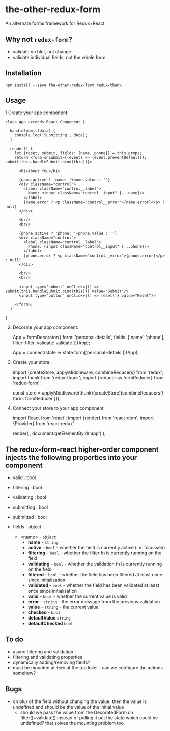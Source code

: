 # the-other-redux-form

An alternate forms framework for Redux+React. 

## Why not `redux-form`?

- validate on blur, not change
- validate individual fields, not the whole form

## Installation

    npm install --save the-other-redux-form redux-thunk

## Usage

1.Create your app component:

    class App extends React.Component {

      handleSubmit(data) {
        console.log('Submitting', data);
      }

      render() {
        let {reset, submit, fields: {name, phone}} = this.props;
        return <form onSubmit={(event) => {event.preventDefault(); submit(this.handleSubmit.bind(this))}>

          <h1>About You</h1>

          {name.active ? 'name: '+name.value : ''}
          <div className="control">
            <label className="control__label">
              Name: <input className="control__input" {...name}/>
            </label>
            {name.error ? <p className="control__error">{name.error}</p> : null}
          </div>

          <br/>
          <br/>

          {phone.active ? 'phone: '+phone.value : ''}
          <div className="control">
            <label className="control__label">
              Phone: <input className="control__input" {...phone}/>
            </label>
            {phone.error ? <p className="control__error">{phone.error}</p> : null}
          </div>

          <br/>
          <br/>

          <input type="submit" onClick={() => submit(this.handleSubmit.bind(this))} value="Submit"/>
          <input type="button" onClick={() => reset()} value="Reset"/>

        </form>;
      }

    }

2. Decorate your app component:


    App = formDecorator({
      form: 'personal-details',
      fields: ['name', 'phone'],
      filter: filter,
      validate: validate
    })(App);

    App = connect(state => state.form['personal-details'])(App);

3. Create your store:


    import {createStore, applyMiddleware, combineReducers} from 'redux';
    import thunk from 'redux-thunk';
    import {reducer as formReducer} from 'redux-form';

    const store = applyMiddleware(thunk)(createStore)(combineReducers({
      form: formReducer
    }));

4. Connect your store to your app component:


    import React from 'react';
    import {render} from 'react-dom';
    import {Provider} from 'react-redux'

    render(
      <Provider store={store}>
        <App/>
      </Provider>,
      document.getElementById('app')
    );

## The redux-form-react higher-order component injects the following properties into your component

- valid : bool
- filtering : bool
- validating : bool
- submitting : bool
- submitted : bool

- fields : object
    - &lt;name&gt; - `object`
        - **name** - `string`
        - **active** - `bool` - whether the field is currently active (i.e. focussed)
        - **filtering** - `bool` - whether the filter fn is currently running on the field
        - **validating** - `bool` - whether the validation fn is currently running on the field
        - **filtered** - `bool` - whether the field has been filtered at least once since initialisation
        - **validated** - `bool` - whether the field has been validated at least once since initialisation
        - **valid** - `bool` - whether the current value is valid 
        - **error** - `string` - the error message from the previous validation
        - **value** - `string` - the current value
        - **checked** - `bool`
        - **defaultValue** `string`
        - **defaultChecked** `bool`

## To do
- async filtering and validation
- filtering and validating properties
- dynamically adding/removing fields?
- must be mounted at `form` at the top level - can we configure the actions somehow?

## Bugs

- on blur of the field without changing the value, then the value is undefined and should be the value of the initial value 
  - should we pass the value from the DecoratedForm on filter()+validate() instead of pulling it out the state which could be undefined? that solves the mounting problem too.